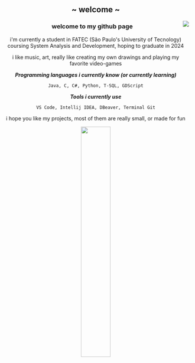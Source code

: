 <div align="center">
  <h2 style="#FF0000">~ welcome ~</h2>
  <img align="right" src="https://media.tenor.com/mDXSUmFtxMgAAAAi/simon-gurren-laggan.gif">

  
  
  ### welcome to my github page

  i'm currently a student in FATEC (São Paulo's University of Tecnology) coursing System Analysis and Development, hoping to graduate in 2024

  i like music, art, really like creating my own drawings and playing my favorite video-games

  ***Programming languages i currently know (or currently learning)***
  ```
  Java, C, C#, Python, T-SQL, GDScript
  ```

  ***Tools i currently use***
  ```
  VS Code, Intellij IDEA, DBeaver, Terminal Git
  ```


  i hope you like my projects, most of them are really small, or made for fun

  
  
</div>

<div  align="center" style="margin-bottom:100px">

<img width=40% align="center" src="https://github-readme-stats.vercel.app/api/top-langs/?username=lant-silva&show_icons=true&theme=nord&layout=compact" />
</div>
<!---
![Anurag's GitHub stats](https://github-readme-stats.vercel.app/api?username=lant-silva&theme=nord&count_private=true&show_icons=true)
<img width=55% align="center"  src="https://github-readme-streak-stats.herokuapp.com?user=lant-silva&theme=nord&mode=weekly" />
--->
<!---
lant-silva/lant-silva is a ✨ special ✨ repository because its `README.md` (this file) appears on your GitHub profile.
You can click the Preview link to take a look at your changes.
--->
